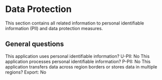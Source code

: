 # Data Protection

This section contains all related information to personal identifiable information (PII) and data protection measures. 

## General questions
This application uses personal identifiable information?
U-PII: No
This application processes personal identifiable information?
P-PII: No
This application transfers data across region borders or stores data in multiple regions?
Export: No
